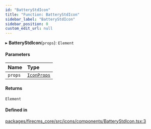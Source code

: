 ```yaml
---
id: "BatteryStdIcon"
title: "Function: BatteryStdIcon"
sidebar_label: "BatteryStdIcon"
sidebar_position: 0
custom_edit_url: null
---
```


▸ **BatteryStdIcon**(`props`): `Element`

#### Parameters

| Name | Type |
| :------ | :------ |
| `props` | [`IconProps`](../types/IconProps.md) |

#### Returns

`Element`

#### Defined in

[packages/firecms_core/src/icons/components/BatteryStdIcon.tsx:3](https://github.com/FireCMSco/firecms/blob/d45f3739/packages/firecms_core/src/icons/components/BatteryStdIcon.tsx#L3)
